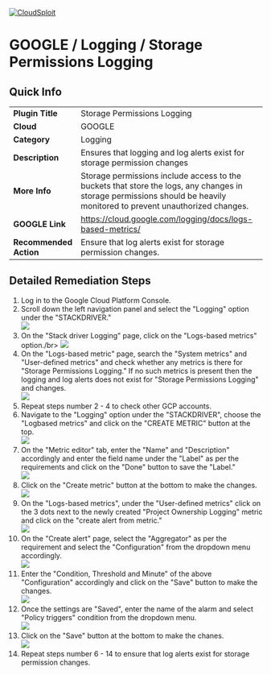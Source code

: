 [![CloudSploit](https://cloudsploit.com/img/logo-new-big-text-100.png "CloudSploit")](https://cloudsploit.com)

# GOOGLE / Logging / Storage Permissions Logging

## Quick Info

| | |
|-|-|
| **Plugin Title** | Storage Permissions Logging |
| **Cloud** | GOOGLE |
| **Category** | Logging |
| **Description** | Ensures that logging and log alerts exist for storage permission changes |
| **More Info** | Storage permissions include access to the buckets that store the logs, any changes in storage permissions should be heavily monitored to prevent unauthorized changes. |
| **GOOGLE Link** | https://cloud.google.com/logging/docs/logs-based-metrics/ |
| **Recommended Action** | Ensure that log alerts exist for storage permission changes. |

## Detailed Remediation Steps
1. Log in to the Google Cloud Platform Console.
2. Scroll down the left navigation panel and select the "Logging" option under the "STACKDRIVER."</br> <img src="/resources/google/logging/storage-permissions-logging/step2.png"/>
3. On the "Stack driver Logging" page, click on the "Logs-based metrics" option./br> <img src="/resources/google/logging/storage-permissions-logging/step3.png"/>
4. On the "Logs-based metric" page, search the "System metrics" and "User-defined metrics" and check whether any metrics is there for "Storage Permissions Logging." If no such metrics is present then the logging and log alerts does not exist for "Storage Permissions Logging" and changes.</br> <img src="/resources/google/logging/storage-permissions-logging/step4.png"/>
5. Repeat steps number 2 - 4 to check other GCP accounts.</br>
6. Navigate to the "Logging" option under the "STACKDRIVER", choose the "Logbased metrics" and click on the "CREATE METRIC" button at the top.</br> <img src="/resources/google/logging/storage-permissions-logging/step6.png"/>
7. On the "Metric editor" tab, enter the "Name" and "Description" accordingly and enter the field name under the "Label" as per the requirements and click on the "Done" button to save the "Label."</br> <img src="/resources/google/logging/storage-permissions-logging/step7.png"/>
8. Click on the "Create metric" button at the bottom to make the changes.</br> <img src="/resources/google/logging/storage-permissions-logging/step8.png"/>
9. On the "Logs-based metrics", under the "User-defined metrics" click on the 3 dots next to the newly created "Project Ownership Logging" metric and click on the "create alert from metric."</br> <img src="/resources/google/logging/storage-permissions-logging/step9.png"/>
10. On the "Create alert" page, select the "Aggregator" as per the requirement and select the "Configuration" from the dropdown menu accordingly.</br> <img src="/resources/google/logging/storage-permissions-logging/step10.png"/>
11. Enter the "Condition, Threshold and Minute" of the above "Configuration" accordingly and click on the "Save" button to make the changes.</br> <img src="/resources/google/logging/storage-permissions-logging/step11.png"/>
12. Once the settings are "Saved", enter the name of the alarm and select "Policy triggers" condition from the dropdown menu.</br> <img src="/resources/google/logging/storage-permissions-logging/step12.png"/>
13. Click on the "Save" button at the bottom to make the chanes.</br> <img src="/resources/google/logging/storage-permissions-logging/step13.png"/>
14. Repeat steps number 6 - 14 to ensure that log alerts exist for storage permission changes.</br>
